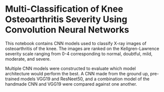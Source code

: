 # Multi-Classification of Knee Osteoarthritis Severity Using Convolution Neural Networks

This notebook contains CNN models used to classify X-ray images of osteoarthritis of the knee. The images are ranked on the Kellgren-Lawrence severity scale ranging from 0-4 corresponding to normal, doubtful, mild, moderate, and severe. 

Multiple CNN models were constructed to evaluate which model architecture would perform the best. A CNN made from the ground up, pre-trained models VGG19 and ResNeet50, and a combination model of the handmade CNN and VGG19 were compared against one another. 
